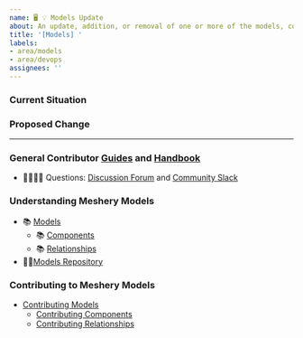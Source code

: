 ```yaml
---
name: 🖥 💡 Models Update
about: An update, addition, or removal of one or more of the models, components, relationships, workflows, or policies within Meshery Models.
title: '[Models] '
labels: 
- area/models
- area/devops
assignees: ''
---
```

### Current Situation
<!-- A brief description of the current state of Models -->

### Proposed Change
<!-- A brief description of the change. -->

---

### General Contributor [Guides](https://docs.meshplay.io/project/contributing) and [Handbook](https://layer5.io/community/handbook)

- 🙋🏾🙋🏼 Questions: [Discussion Forum](http://discuss.meshplay.io) and [Community Slack](https://slack.meshplay.io)

### Understanding Meshery Models

- 📚 [Models](https://docs.meshplay.io/concepts/logical/models)
  - 📚 [Components](https://docs.meshplay.io/concepts/logical/components)
  - 📚 [Relationships](https://docs.meshplay.io/concepts/logical/components)
- 👨‍💻[Models Repository](https://github.com/meshplay/meshplay/tree/master/server/meshmodel)

 ### Contributing to Meshery Models
 - [Contributing Models](https://docs.meshplay.io/project/contributing/contributing-models)
   - [Contributing Components](https://docs.meshplay.io/project/contributing/contributing-components)
   - [Contributing Relationships](https://docs.meshplay.io/project/contributing/contributing-relationships)

 <!-- ### Instructions for Policies
 - [Contributing Policies](https://docs.meshplay.io/project/contributing/contributing-policies)
  -->
